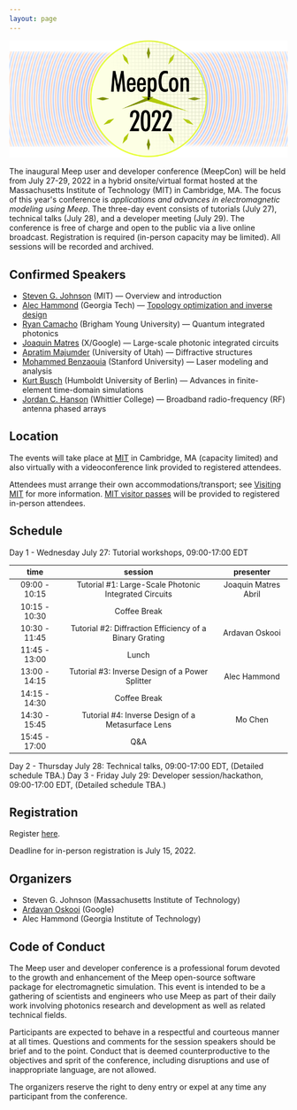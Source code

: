 ```yaml
---
layout: page
---
```

![Meep](/assets/img/meepcon_banner.png)

The inaugural Meep user and developer conference (MeepCon) will be held from July 27-29, 2022 in a hybrid onsite/virtual format hosted at the Massachusetts Institute of Technology (MIT) in Cambridge, MA. The focus of this year's conference is *applications and advances in electromagnetic modeling using Meep*. The three-day event consists of tutorials (July 27), technical talks (July 28), and a developer meeting (July 29). The conference is free of charge and open to the public via a live online broadcast. Registration is required (in-person capacity may be limited). All sessions will be recorded and archived.

## <a name="Speakers"></a> Confirmed Speakers

- [Steven G. Johnson](https://math.mit.edu/~stevenj/) (MIT) — Overview and introduction
- [Alec Hammond](https://scholar.google.com/citations?user=ct1EWzQAAAAJ&hl=en) (Georgia Tech) — [Topology optimization and inverse design](http://doi.org/10.1364/OE.442074)
- [Ryan Camacho](https://camacholab.byu.edu/directory/ryan-camacho) (Brigham Young University) — Quantum integrated photonics
- [Joaquin Matres](https://www.jmatres.com/) (X/Google) — Large-scale photonic integrated circuits
- [Apratim Majumder](https://faculty.utah.edu/u0720363-Apratim_Majumder/hm/index.hml) (University of Utah) — Diffractive structures
- [Mohammed Benzaouia](https://scholar.google.com/citations?user=cPqTYcwAAAAJ&hl=en) (Stanford University) — Laser modeling and analysis
- [Kurt Busch](https://top.physik.hu-berlin.de/people/kurt-busch) (Humboldt University of Berlin) — Advances in finite-element time-domain simulations
- [Jordan C. Hanson](https://scholar.google.com/citations?user=WXC3DeEAAAAJ&hl=en) (Whittier College) — Broadband radio-frequency (RF) antenna phased arrays

## <a name="Location"></a> Location

The events will take place at [MIT](https://web.mit.edu/) in Cambridge, MA (capacity limited) and also virtually with a videoconference link provided to registered attendees.

Attendees must arrange their own accommodations/transport; see [Visiting MIT](https://www.mit.edu/visitmit/) for more information.  [MIT visitor passes](https://covidapps.mit.edu/visitors) will be provided to registered in-person attendees.

## <a name="Schedule"></a> Schedule

Day 1 - Wednesday July 27: Tutorial workshops, 09:00-17:00 EDT

|    **time**   |                       **session**                       |     **presenter**    |
|:-------------:|:-------------------------------------------------------:|:--------------------:|
| 09:00 - 10:15 |  Tutorial #1: Large-Scale Photonic Integrated Circuits  | Joaquin Matres Abril |
| 10:15 - 10:30 |                       Coffee Break                      |                      |
| 10:30 - 11:45 | Tutorial #2: Diffraction Efficiency of a Binary Grating |    Ardavan Oskooi    |
| 11:45 - 13:00 |                          Lunch                          |                      |
| 13:00 - 14:15 |     Tutorial #3: Inverse Design of a Power Splitter     |     Alec Hammond     |
| 14:15 - 14:30 |                       Coffee Break                      |                      |
| 14:30 - 15:45 |    Tutorial #4: Inverse Design of a Metasurface Lens    |        Mo Chen       |
| 15:45 - 17:00 |                           Q&A                           |                      |



Day 2 - Thursday July 28: Technical talks, 09:00-17:00 EDT, (Detailed schedule TBA.)
Day 3 - Friday July 29: Developer session/hackathon, 09:00-17:00 EDT, (Detailed schedule TBA.)

## <a name="Registration"></a> Registration

Register [here](https://docs.google.com/forms/d/e/1FAIpQLSdBNFdJau8tl6FMtjNscItTKwS5tEv2T9CQAxTfycMrs-94nA/viewform?usp=sf_link).

Deadline for in-person registration is July 15, 2022.

## Organizers

- Steven G. Johnson (Massachusetts Institute of Technology)
- [Ardavan Oskooi](http://ab-initio.mit.edu/~oskooi/) (Google)
- Alec Hammond (Georgia Institute of Technology)

## Code of Conduct

The Meep user and developer conference is a professional forum devoted to the growth and enhancement of the Meep open-source software package for electromagnetic simulation. This event is intended to be a gathering of scientists and engineers who use Meep as part of their daily work involving photonics research and development as well as related technical fields.

Participants are expected to behave in a respectful and courteous manner at all times. Questions and comments for the session speakers should be brief and to the point. Conduct that is deemed counterproductive to the objectives and sprit of the conference, including disruptions and use of inappropriate language, are not allowed.

The organizers reserve the right to deny entry or expel at any time any participant from the conference.
